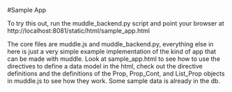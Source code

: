 #Sample App

To try this out, run the muddle_backend.py script and point your browser at http://localhost:8081/static/html/sample_app.html

The core files are muddle.js and muddle_backend.py, everything else in here is just a very simple example implementation of the kind of app that can be made with muddle. Look at sample_app.html to see how to use the directives to define a data model in the html, check out the directive definitions and the definitions of the Prop, Prop_Cont, and List_Prop objects in muddle.js to see how they work. Some sample data is already in the db.
